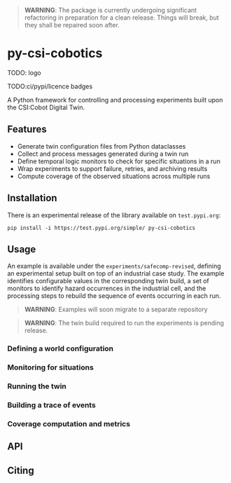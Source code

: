 > **WARNING**: The package is currently undergoing significant refactoring in preparation for a clean release. Things will break, but they shall be repaired soon after.

# py-csi-cobotics

TODO: logo

TODO:ci/pypi/licence badges

A Python framework for controlling and processing experiments built upon the CSI:Cobot Digital Twin.

## Features

- Generate twin configuration files from Python dataclasses
- Collect and process messages generated during a twin run
- Define temporal logic monitors to check for specific situations in a run
- Wrap experiments to support failure, retries, and archiving results
- Compute coverage of the observed situations across multiple runs

## Installation

There is an experimental release of the library available on `test.pypi.org`:
```shell
pip install -i https://test.pypi.org/simple/ py-csi-cobotics
```

## Usage

An example is available under the `experiments/safecomp-revised`, defining an experimental setup built on top of an industrial case study. The example identifies configurable values in the corresponding twin build, a set of monitors to identify hazard occurrences in the industrial cell, and the processing steps to rebuild the sequence of events occurring in each run.

> **WARNING**: Examples will soon migrate to a separate repository

> **WARNING**: The twin build required to run the experiments is pending release.

### Defining a world configuration

### Monitoring for situations

### Running the twin

### Building a trace of events

### Coverage computation and metrics

## API

## Citing
